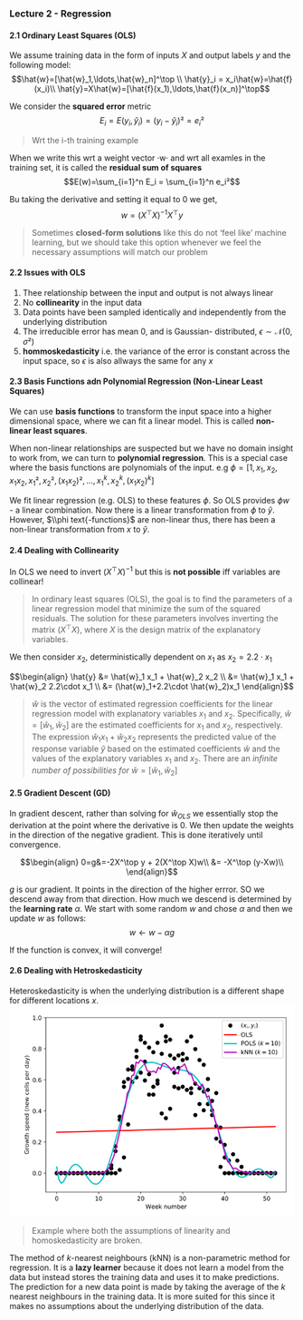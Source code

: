### Lecture 2 - Regression

#### 2.1 Ordinary Least Squares (OLS)

We assume training data in the form of inputs $X$ and output labels $y$ and the following model:
$$\hat{w}=[\hat{w}_1,\ldots,\hat{w}_n]^\top \\
\hat{y}_i = x_i\hat{w}=\hat{f}(x_i)\\
\hat{y}=X\hat{w}=[\hat{f}(x_1),\ldots,\hat{f}(x_n)]^\top$$

We consider the **squared error** metric
$$E_i=E(y_i,\hat{y}_i)=(y_i-\hat{y}_i)²=e_i²$$
> Wrt the $\text{i-th}$ training example

When we write this wrt a weight vector ·w· and wrt all examles in the training set, it is called the **residual sum of squares**
$$E(w)=\sum_{i=1}^n E_i = \sum_{i=1}^n e_i²$$

Bu taking the derivative and setting it equal to 0 we get,
$$w=(X^\top X)^{-1}X^\top y$$
> Sometimes **closed-form solutions** like this do not ‘feel like’ machine learning, but we should take this option whenever we feel the necessary assumptions will match our problem

#### 2.2 Issues with OLS
1. Thee relationship between the input and output is not always linear
2. No **collinearity** in the input data
3. Data points have been sampled identically and independently from the underlying distribution
4. The irreducible error has mean 0, and is Gaussian- distributed, $\epsilon \sim \mathcal{N}(0, \sigma²)$
5. **hommoskedasticity** i.e. the variance of the error is constant across the input space, so $\epsilon$ is also allways the same for any $x$

#### 2.3 Basis Functions adn Polynomial Regression (Non-Linear Least Squares)
We can use **basis functions** to transform the input space into a higher dimensional space, where we can fit a linear model. This is called **non-linear least squares**.

When non-linear relationships are suspected but we have no domain insight to work from, we can turn to **polynomial regression**. This is a special case where the basis functions are polynomials of the input. e.g $\phi = [1,x_1,x_2, x_1x_2, x_1²,x_2²,(x_1x_2)²,\ldots,x_1^k,x_2^k, (x_1x_2)^k]$


We fit linear regression (e.g. OLS) to these features $\phi$. So OLS provides $\phi w$ - a linear combination. Now there is a linear transformation from $\phi$ to $\hat{y}$. However, $\\phi text{-functions}$ are non-linear thus, there has been a non-linear transformation from $x$ to $\hat{y}$.

#### 2.4 Dealing with Collinearity

In OLS we need to invert $(X^\top X)^{-1}$ but this is **not possible** iff variables are collinear!
> In ordinary least squares (OLS), the goal is to find the parameters of a linear regression model that minimize the sum of the squared residuals. The solution for these parameters involves inverting the matrix $(X^\top X)$, where $X$ is the design matrix of the explanatory variables.

We then consider $x_2$, deterministically dependent on $x_1$ as $x_2=2.2\cdot x_1$

$$\begin{align}
\hat{y} &= \hat{w}_1 x_1 + \hat{w}_2 x_2 \\
        &= \hat{w}_1 x_1 + \hat{w}_2 2.2\cdot x_1 \\
        &= (\hat{w}_1+2.2\cdot \hat{w}_2)x_1
\end{align}$$

>  $\hat{w}$ is the vector of estimated regression coefficients for the linear regression model with explanatory variables $x_1$ and $x_2$. Specifically, $\hat{w}=[\hat{w}_1, \hat{w}_2]$ are the estimated coefficients for $x_1$ and $x_2$, respectively. The expression $\hat{w}_1 x_1 + \hat{w}_2 x_2$ represents the predicted value of the response variable $\hat{y}$ based on the estimated coefficients $\hat{w}$ and the values of the explanatory variables $x_1$ and $x_2$.
There are an *infinite number of possibilities for* $\hat{w}=[\hat{w}_1,\hat{w}_2]$
#### 2.5 Gradient Descent (GD)

In gradient descent, rather than solving for $\hat{w}_{OLS}$ we essentially stop the derivation at the point where the derivative is 0. We then update the weights in the direction of the negative gradient. This is done iteratively until convergence.

$$\begin{align}
    0=g&=-2X^\top y + 2(X^\top X)w\\
    &= -X^\top (y-Xw)\\
\end{align}$$

$g$ is our gradient. It points in the direction of the higher errror. SO we descend away from that direction. How much we descend is determined by the **learning rate** $\alpha$.
We start with some random $w$  and chose $\alpha$ and then we update $w$ as follows:
$$w\leftarrow w-\alpha g$$

If the function is convex, it will converge!


#### 2.6 Dealing with Hetroskedasticity

Heteroskedasticity is when  the underlying distribution is a different shape for different locations $x$. 
![Graph 2](../images/graph2.png)
> Example where both the assumptions of linearity and homoskedasticity are broken.

The method of $k$-nearest neighbours (kNN) is a non-parametric method for regression. It is a **lazy learner** because it does not learn a model from the data but instead stores the training data and uses it to make predictions. The prediction for a new data point is made by taking the average of the $k$ nearest neighbours in the training data. It is more suited for this since it makes no assumptions about the underlying distribution of the data.
